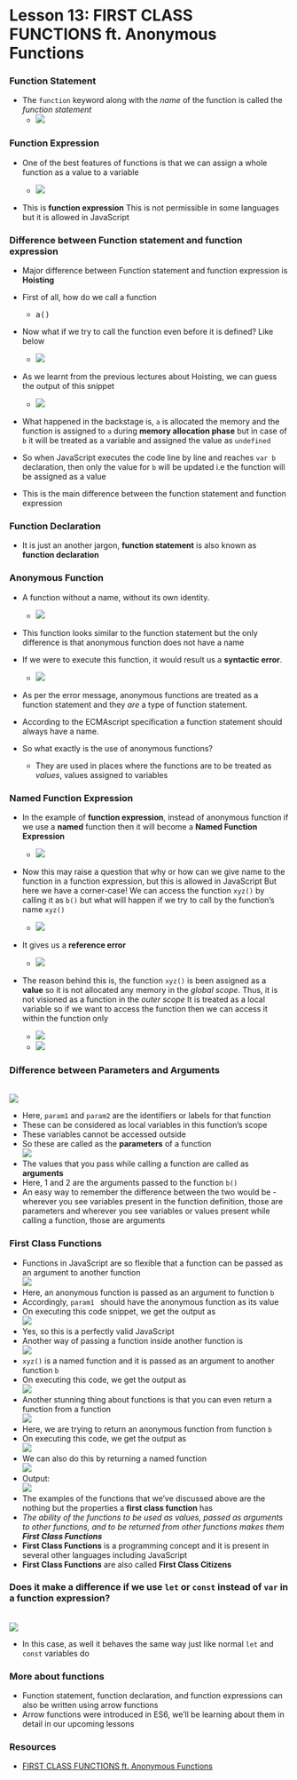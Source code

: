 # Lesson 13: FIRST CLASS FUNCTIONS ft. Anonymous Functions

### Function Statement
	
- The `function` keyword along with the *name* of the function is called the *function statement*
    - <img src="images/img1.PNG">
### Function Expression 
- One of the best features of functions is that we can assign a whole function as a value to a variable
    - <img src="images/img2.PNG">

- This is **function expression** 
This is not permissible in some languages but it is allowed in JavaScript
### Difference between Function statement and function expression
 - Major difference between Function statement and function expression is **Hoisting** 
- First of all, how do we call a function 
    - <pre>a()</pre>
- Now what if we try to call the function even before it is defined? Like below
    - <img src="images/img3.PNG">

- As we learnt from the previous lectures about Hoisting, we can guess the output of this snippet
    - <img src="images/img4.PNG">

- What happened in the backstage is, `a` is allocated the memory and the function is assigned to `a` during **memory allocation phase** but in case of `b` it will be treated as a variable and assigned the value as `undefined`
- So when JavaScript executes the code line by line and reaches `var b` declaration, then only the value for `b` will be updated i.e the function will be assigned as a value
- This is the main difference between the function statement and function expression
### Function Declaration
- It is just an another jargon, **function statement** is also known as **function declaration**
### Anonymous Function
- A function without a name, without its own identity.
    - <img src="images/img5.PNG">

- This function looks similar to the function statement but the only difference is that anonymous function does not have a name
- If we were to execute this function, it would result us a **syntactic error**. 
    - <img src="images/img6.PNG">

- As per the error message, anonymous functions are treated as a function statement and they *are* a type of function statement.
- According to the ECMAscript specification a function statement should always have a name.
- So what exactly is the use of anonymous functions? 
    - They are used in places where the functions are to be treated as *values*, values assigned to variables 

### Named Function Expression
- In the example of **function expression**, instead of anonymous function if we use a **named** function then it will become a **Named Function Expression**
    - <img src="images/img7.PNG">

- Now this may raise a question that why or how can we give name to the function in a function expression, but this is allowed in JavaScript
But here we have a corner-case!
We can access the function `xyz()` by calling it as `b()` but what will happen if we try to call by the function’s name `xyz()`
    - <img src="images/img8.PNG">

- It gives us a **reference error**
    - <img src="images/img9.PNG">

- The reason behind this is, the function `xyz()` is been assigned as a **value** so it is not allocated any memory in the *global scope*. Thus, it is not visioned as a function in the *outer scope*
It is treated as a local variable so if we want to access the function then we can access it within the function only
    - <img src="images/img10.PNG">
    - <img src="images/img11.PNG">


### Difference between **Parameters** and **Arguments**

<br><img src="images/code1.png">
- Here, `param1` and `param2` are the identifiers or labels for that function
- These can be considered as local variables in this function’s scope
- These variables cannot be accessed outside
- So these are called as the **parameters** of a function
<br><img src="images/code2.png">
- The values that you pass while calling a function are called as **arguments**
- Here, 1 and 2 are the arguments passed to the function `b()`
- An easy way to remember the difference between the two would be - wherever you see variables present in the function definition, those are parameters and wherever you see variables or values present while calling a function, those are arguments 

### First Class Functions
- Functions in JavaScript are so flexible that a function can be passed as an argument to another function
<br><img src="images/code3.png">
- Here, an anonymous function is passed as an argument to function `b`
- Accordingly, `param1 ` should have the anonymous function as its value
- On executing this code snippet, we get the output as
<br><img src="images/output3.png">
- Yes, so this is a perfectly valid JavaScript 
- Another way of passing a function inside another function is
<br><img src="images/code4.png">
- `xyz()` is a named function and it is passed as an argument to another function `b`
- On executing this code, we get the output as
<br><img src="images/output4.png">
- Another stunning thing about functions is that you can even return a function from a function
<br><img src="images/code5.png">
- Here, we are trying to return an anonymous function from function `b` 
- On executing this code, we get the output as
<br><img src="images/output5.png">
- We can also do this by returning a named function
<br><img src="images/code6.png">
- Output:
<br><img src="images/output6.png">
- The examples of the functions that we’ve discussed above are the nothing but the properties a **first class function** has
- <i>The ability of the functions to be used as values, passed as arguments to other functions, and to be returned from other functions makes them **First Class Functions**</i>
- **First Class Functions** is a programming concept and it is present in several other languages including JavaScript
- **First Class Functions** are also called **First Class Citizens**

### Does it make a difference if we use `let` or `const` instead of `var` in a function expression?
<br><img src="images/code7.png">
- In this case, as well it behaves the same way just like normal `let` and `const` variables do

### More about functions
- Function statement, function declaration, and function expressions can also be written using arrow functions
- Arrow functions were introduced in ES6, we’ll be learning about them in detail in our upcoming lessons


### Resources
- [FIRST CLASS FUNCTIONS ft. Anonymous Functions
](https://www.youtube.com/watch?v=SHINoHxvTso&list=PLlasXeu85E9cQ32gLCvAvr9vNaUccPVNP&index=15)
